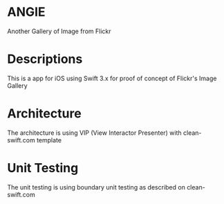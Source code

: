 # ANGIE
Another Gallery of Image from Flickr

# Descriptions
This is a app for iOS using Swift 3.x for proof of concept of Flickr's Image Gallery

# Architecture
The architecture is using VIP (View Interactor Presenter) with clean-swift.com template

# Unit Testing
The unit testing is using boundary unit testing as described on clean-swift.com


